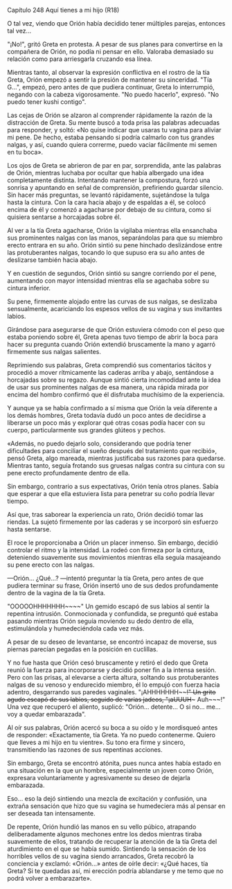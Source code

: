 
Capítulo 248 Aquí tienes a mi hijo (R18)

O tal vez, viendo que Orión había decidido tener múltiples parejas, entonces tal vez...

"¡No!", gritó Greta en protesta. A pesar de sus planes para convertirse en la compañera de Orión, no podía ni pensar en ello. Valoraba demasiado su relación como para arriesgarla cruzando esa línea.

Mientras tanto, al observar la expresión conflictiva en el rostro de la tía Greta, Orión empezó a sentir la presión de mantener su sinceridad. "Tía G...", empezó, pero antes de que pudiera continuar, Greta lo interrumpió, negando con la cabeza vigorosamente. "No puedo hacerlo", expresó. "No puedo tener kushi contigo".

Las cejas de Orión se alzaron al comprender rápidamente la razón de la distracción de Greta. Su mente buscó a toda prisa las palabras adecuadas para responder, y soltó: «No quise indicar que usaras tu vagina para aliviar mi pene. De hecho, estaba pensando si podría calmarlo con tus grandes nalgas, y así, cuando quiera correrme, puedo vaciar fácilmente mi semen en tu boca».

Los ojos de Greta se abrieron de par en par, sorprendida, ante las palabras de Orión, mientras luchaba por ocultar que había albergado una idea completamente distinta. Intentando mantener la compostura, forzó una sonrisa y apuntando en señal de comprensión, prefiriendo guardar silencio. Sin hacer más preguntas, se levantó rápidamente, sujetándose la tulga hasta la cintura. Con la cara hacia abajo y de espaldas a él, se colocó encima de él y comenzó a agacharse por debajo de su cintura, como si quisiera sentarse a horcajadas sobre él.

Al ver a la tía Greta agacharse, Orión la vigilaba mientras ella ensanchaba sus prominentes nalgas con las manos, separándolas para que su miembro erecto entrara en su año. Orión sintió su pene hinchado deslizándose entre las protuberantes nalgas, tocando lo que supuso era su año antes de deslizarse también hacia abajo.

Y en cuestión de segundos, Orión sintió su sangre corriendo por el pene, aumentando con mayor intensidad mientras ella se agachaba sobre su cintura inferior.

Su pene, firmemente alojado entre las curvas de sus nalgas, se deslizaba sensualmente, acariciando los espesos vellos de su vagina y sus invitantes labios.

Girándose para asegurarse de que Orión estuviera cómodo con el peso que estaba poniendo sobre él, Greta apenas tuvo tiempo de abrir la boca para hacer su pregunta cuando Orión extendió bruscamente la mano y agarró firmemente sus nalgas salientes.

Reprimiendo sus palabras, Greta comprendió sus comentarios tácitos y procedió a mover rítmicamente las caderas arriba y abajo, sentándose a horcajadas sobre su regazo. Aunque sintió cierta incomodidad ante la idea de usar sus prominentes nalgas de esa manera, una rápida mirada por encima del hombro confirmó que él disfrutaba muchísimo de la experiencia.

Y aunque ya se había confirmado a sí misma que Orión la veía diferente a los demás hombres, Greta todavía dudó un poco antes de decidirse a liberarse un poco más y explorar qué otras cosas podía hacer con su cuerpo, particularmente sus grandes glúteos y pechos.

«Además, no puedo dejarlo solo, considerando que podría tener dificultades para conciliar el sueño después del tratamiento que recibió», pensó Greta, algo mareada, mientras justificaba sus razones para quedarse. Mientras tanto, seguía frotando sus gruesas nalgas contra su cintura con su pene erecto profundamente dentro de ella.

Sin embargo, contrario a sus expectativas, Orión tenía otros planes. Sabía que esperar a que ella estuviera lista para penetrar su coño podría llevar tiempo.

Así que, tras saborear la experiencia un rato, Orión decidió tomar las riendas. La sujetó firmemente por las caderas y se incorporó sin esfuerzo hasta sentarse.

El roce le proporcionaba a Orión un placer inmenso. Sin embargo, decidió controlar el ritmo y la intensidad. La rodeó con firmeza por la cintura, deteniendo suavemente sus movimientos mientras ella seguía masajeando su pene erecto con las nalgas.

—Orión... ¿Qué...? —intentó preguntar la tía Greta, pero antes de que pudiera terminar su frase, Orión insertó uno de sus dedos profundamente dentro de la vagina de la tía Greta.

"OOOOOHHHHHHH~~~~" Un gemido escapó de sus labios al sentir la repentina intrusión. Conmocionada y confundida, se preguntó qué estaba pasando mientras Orión seguía moviendo su dedo dentro de ella, estimulándola y humedeciéndola cada vez más.

A pesar de su deseo de levantarse, se encontró incapaz de moverse, sus piernas parecían pegadas en la posición en cuclillas.

Y no fue hasta que Orión cesó bruscamente y retiró el dedo que Greta reunió la fuerza para incorporarse y decidió poner fin a la intensa sesión. Pero con las prisas, al elevarse a cierta altura, soltando sus protuberantes nalgas de su venoso y endurecido miembro, él lo empujó con fuerza hacia adentro, desgarrando sus paredes vaginales. "¡AHHHHHHH~~~~!" Un grito agudo escapó de sus labios, seguido de varias jadeos, "¡aUUUH~~~ Auh~~~!" Una vez que recuperó el aliento, suplicó: "Orión... detente... O si no... me... voy a quedar embarazada".

Al oír sus palabras, Orión acercó su boca a su oído y le mordisqueó antes de responder: «Exactamente, tía Greta. Ya no puedo contenerme. Quiero que lleves a mi hijo en tu vientre». Su tono era firme y sincero, transmitiendo las razones de sus repentinas acciones.

Sin embargo, Greta se encontró atónita, pues nunca antes había estado en una situación en la que un hombre, especialmente un joven como Orión, expresara voluntariamente y agresivamente su deseo de dejarla embarazada.

Eso… eso la dejó sintiendo una mezcla de excitación y confusión, una extraña sensación que hizo que su vagina se humedeciera más al pensar en ser deseada tan intensamente.

De repente, Orión hundió las manos en su vello púbico, atrapando deliberadamente algunos mechones entre los dedos mientras tiraba suavemente de ellos, tratando de recuperar la atención de la tía Greta del aturdimiento en el que se había sumido. Sintiendo la sensación de los horribles vellos de su vagina siendo arrancados, Greta recobró la conciencia y exclamó: «Orión...» antes de oírle decir: «¿Qué haces, tía Greta? Si te quedadas así, mi erección podría ablandarse y me temo que no podrá volver a embarazarte».
